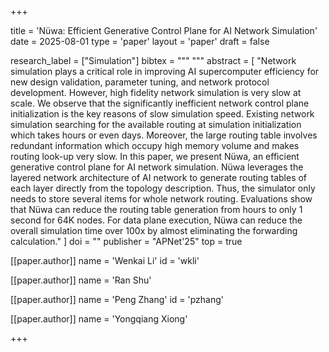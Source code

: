 +++

title = 'Nüwa: Efficient Generative Control Plane for AI Network Simulation'
date = 2025-08-01
type = 'paper'
layout = 'paper'
draft = false

research_label = ["Simulation"]
bibtex = """
"""
abstract = [ "Network simulation plays a critical role in improving AI supercomputer efficiency for new design validation, parameter tuning, and network protocol development. However, high fidelity network simulation is very slow at scale. We observe that the significantly inefficient network control plane initialization is the key reasons of slow simulation speed. Existing network simulation searching for the available routing at simulation initialization which takes hours or even days. Moreover, the large routing table involves redundant information which occupy high memory volume and makes routing look-up very slow. In this paper, we present Nüwa, an efficient generative control plane for AI network simulation. Nüwa leverages the layered network architecture of AI network to generate routing tables of each layer directly from the topology description. Thus, the simulator only needs to store several items for whole network routing. Evaluations show that Nüwa can reduce the routing table generation from hours to only 1 second for 64K nodes. For data plane execution, Nüwa can reduce the overall simulation time over 100x by almost eliminating the forwarding calculation." ]
doi = ""
publisher = "APNet'25"
top = true

[[paper.author]]
name = 'Wenkai Li'
id = 'wkli'

[[paper.author]]
name = 'Ran Shu'

[[paper.author]]
name = 'Peng Zhang'
id = 'pzhang'

[[paper.author]]
name = 'Yongqiang Xiong'

+++
